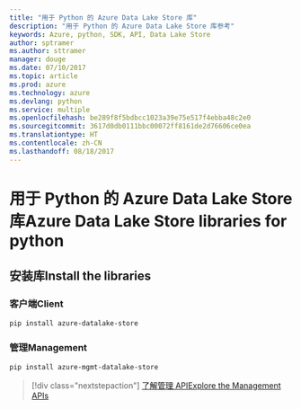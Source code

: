 ```yaml
---
title: "用于 Python 的 Azure Data Lake Store 库"
description: "用于 Python 的 Azure Data Lake Store 库参考"
keywords: Azure, python, SDK, API, Data Lake Store
author: sptramer
ms.author: sttramer
manager: douge
ms.date: 07/10/2017
ms.topic: article
ms.prod: azure
ms.technology: azure
ms.devlang: python
ms.service: multiple
ms.openlocfilehash: be289f8f5bdbcc1023a39e75e517f4ebba48c2e0
ms.sourcegitcommit: 3617d0db0111bbc00072ff8161de2d76606ce0ea
ms.translationtype: HT
ms.contentlocale: zh-CN
ms.lasthandoff: 08/18/2017
---
```

# <a name="azure-data-lake-store-libraries-for-python"></a><span data-ttu-id="d38c2-104">用于 Python 的 Azure Data Lake Store 库</span><span class="sxs-lookup"><span data-stu-id="d38c2-104">Azure Data Lake Store libraries for python</span></span>

## <a name="install-the-libraries"></a><span data-ttu-id="d38c2-105">安装库</span><span class="sxs-lookup"><span data-stu-id="d38c2-105">Install the libraries</span></span>
### <a name="client"></a><span data-ttu-id="d38c2-106">客户端</span><span class="sxs-lookup"><span data-stu-id="d38c2-106">Client</span></span>

```bash
pip install azure-datalake-store
```

### <a name="management"></a><span data-ttu-id="d38c2-107">管理</span><span class="sxs-lookup"><span data-stu-id="d38c2-107">Management</span></span>

```bash
pip install azure-mgmt-datalake-store
```
> [!div class="nextstepaction"]
> [<span data-ttu-id="d38c2-108">了解管理 API</span><span class="sxs-lookup"><span data-stu-id="d38c2-108">Explore the Management APIs</span></span>](/python/api/overview/azure/datalakestore/managementlibrary)